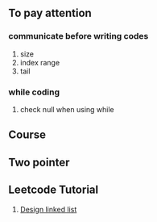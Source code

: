 ## To pay attention 
### communicate before writing codes
1. size
2. index range
3. tail

### while coding
1. check null when using while

## Course

## Two pointer

## Leetcode Tutorial
1. [Design linked list](https://leetcode.com/problems/design-linked-list/)
